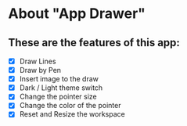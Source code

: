 # About "App Drawer"

## These are the features of this app:

-   [x] Draw Lines
-   [x] Draw by Pen
-   [x] Insert image to the draw
-   [x] Dark / Light theme switch
-   [x] Change the pointer size
-   [x] Change the color of the pointer
-   [x] Reset and Resize the workspace
